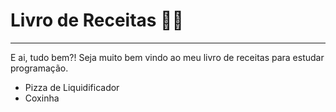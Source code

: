 # Livro de Receitas 👨‍🍳
___
E ai, tudo bem?! Seja muito bem vindo ao meu livro de receitas para estudar programação.
* Pizza de Liquidificador
* Coxinha